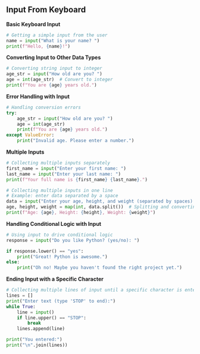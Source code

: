 ## Input From Keyboard  
**Basic Keyboard Input**  
```python
# Getting a simple input from the user
name = input("What is your name? ")
print(f"Hello, {name}!")
```  
**Converting Input to Other Data Types**  
```python
# Converting string input to integer
age_str = input("How old are you? ")
age = int(age_str)  # Convert to integer
print(f"You are {age} years old.")
```  
**Error Handling with Input**  
```python
# Handling conversion errors
try:
    age_str = input("How old are you? ")
    age = int(age_str)
    print(f"You are {age} years old.")
except ValueError:
    print("Invalid age. Please enter a number.")
``` 
**Multiple Inputs**  
```python
# Collecting multiple inputs separately
first_name = input("Enter your first name: ")
last_name = input("Enter your last name: ")
print(f"Your full name is {first_name} {last_name}.")

# Collecting multiple inputs in one line
# Example: enter data separated by a space
data = input("Enter your age, height, and weight (separated by spaces): ")
age, height, weight = map(int, data.split())  # Splitting and converting to integers
print(f"Age: {age}, Height: {height}, Weight: {weight}")
``` 
**Handling Conditional Logic with Input**  
```python
# Using input to drive conditional logic
response = input("Do you like Python? (yes/no): ")

if response.lower() == "yes":
    print("Great! Python is awesome.")
else:
    print("Oh no! Maybe you haven't found the right project yet.")
``` 
**Ending Input with a Specific Character**  
```python
# Collecting multiple lines of input until a specific character is entered
lines = []
print("Enter text (type 'STOP' to end):")
while True:
    line = input()
    if line.upper() == "STOP":
        break
    lines.append(line)

print("You entered:")
print("\n".join(lines))
``` 
